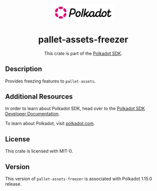 <div align="center">

<img src="https://raw.githubusercontent.com/paritytech/polkadot-sdk/master/docs/images/Polkadot_Logo_Horizontal_Pink_BlackOnWhite.png" alt="Polkadot logo" width="200">

# pallet-assets-freezer

This crate is part of the [Polkadot SDK](https://github.com/paritytech/polkadot-sdk/).

</div>

## Description

Provides freezing features to `pallet-assets`.

## Additional Resources

In order to learn about Polkadot SDK, head over to the [Polkadot SDK Developer Documentation](https://paritytech.github.io/polkadot-sdk/master/polkadot_sdk_docs/index.html).

To learn about Polkadot, visit [polkadot.com](https://polkadot.com/).

## License

This crate is licensed with MIT-0.

## Version

This version of `pallet-assets-freezer` is associated with Polkadot 1.15.0 release.
